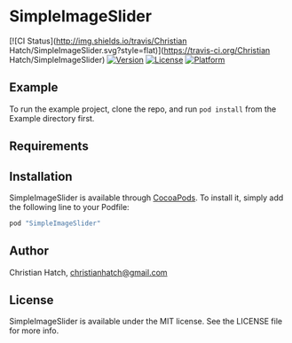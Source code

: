 # SimpleImageSlider

[![CI Status](http://img.shields.io/travis/Christian Hatch/SimpleImageSlider.svg?style=flat)](https://travis-ci.org/Christian Hatch/SimpleImageSlider)
[![Version](https://img.shields.io/cocoapods/v/SimpleImageSlider.svg?style=flat)](http://cocoapods.org/pods/SimpleImageSlider)
[![License](https://img.shields.io/cocoapods/l/SimpleImageSlider.svg?style=flat)](http://cocoapods.org/pods/SimpleImageSlider)
[![Platform](https://img.shields.io/cocoapods/p/SimpleImageSlider.svg?style=flat)](http://cocoapods.org/pods/SimpleImageSlider)

## Example

To run the example project, clone the repo, and run `pod install` from the Example directory first.

## Requirements

## Installation

SimpleImageSlider is available through [CocoaPods](http://cocoapods.org). To install
it, simply add the following line to your Podfile:

```ruby
pod "SimpleImageSlider"
```

## Author

Christian Hatch, christianhatch@gmail.com

## License

SimpleImageSlider is available under the MIT license. See the LICENSE file for more info.
